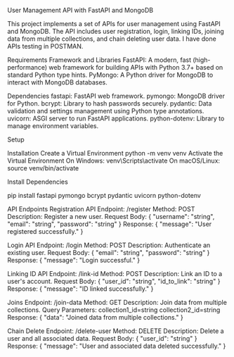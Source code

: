 User Management API with FastAPI and MongoDB

This project implements a set of APIs for user management using FastAPI and MongoDB. The API includes user registration, login, linking IDs, joining data from multiple collections, and chain deleting user data.
I have done APIs testing in POSTMAN.


Requirements
Framework and Libraries
FastAPI: A modern, fast (high-performance) web framework for building APIs with Python 3.7+ based on standard Python type hints.
PyMongo: A Python driver for MongoDB to interact with MongoDB databases.

Dependencies
fastapi: FastAPI web framework.
pymongo: MongoDB driver for Python.
bcrypt: Library to hash passwords securely.
pydantic: Data validation and settings management using Python type annotations.
uvicorn: ASGI server to run FastAPI applications.
python-dotenv: Library to manage environment variables.


Setup

Installation
Create a Virtual Environment
python -m venv venv
Activate the Virtual Environment
On Windows:
venv\Scripts\activate
On macOS/Linux:
source venv/bin/activate

Install Dependencies

pip install fastapi pymongo bcrypt pydantic uvicorn python-dotenv


API Endpoints
Registration API
Endpoint: /register
Method: POST
Description: Register a new user.
Request Body:
{
  "username": "string",
  "email": "string",
  "password": "string"
}
Response:
{
  "message": "User registered successfully."
}


Login API
Endpoint: /login
Method: POST
Description: Authenticate an existing user.
Request Body:
{
  "email": "string",
  "password": "string"
}
Response:
{
  "message": "Login successful."
}


Linking ID API
Endpoint: /link-id
Method: POST
Description: Link an ID to a user's account.
Request Body:
{
  "user_id": "string",
  "id_to_link": "string"
}
Response:
{
  "message": "ID linked successfully."
}

Joins
Endpoint: /join-data
Method: GET
Description: Join data from multiple collections.
Query Parameters:
collection1_id=string
collection2_id=string
Response:
{
  "data": "Joined data from multiple collections."
}

Chain Delete
Endpoint: /delete-user
Method: DELETE
Description: Delete a user and all associated data.
Request Body:
{
  "user_id": "string"
}
Response:
{
  "message": "User and associated data deleted successfully."
}